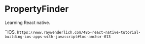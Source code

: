 # PropertyFinder
Learning React native.

``iOS.
`https://www.raywenderlich.com/485-react-native-tutorial-building-ios-apps-with-javascript#toc-anchor-013`
